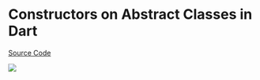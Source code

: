 # Constructors on Abstract Classes in Dart

[Source Code](../source/constructors-on-abstract-classes-in-dart.dart)

![](../images/constructors-on-abstract-classes-in-dart.jpg)
